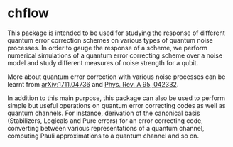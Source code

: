 # chflow
This package is intended to be used for studying the response of different quantum error correction schemes on various types of quantum noise processes. In order to gauge the response of a scheme, we perform numerical simulations of a quantum error correcting scheme over a noise model and study different measures of noise strength for a qubit. 

More about quantum error correction with various noise processes can be learnt from [arXiv:1711.04736](https://arxiv.org/abs/1711.04736) and [Phys. Rev. A 95, 042332](https://journals.aps.org/pra/abstract/10.1103/PhysRevA.95.042332).

In addition to this main purpose, this package can also be used to perform simple but useful operations on quantum error correcting codes as well as quantum channels. For instance, derivation of the canonical basis (Stabilizers, Logicals and Pure errors) for an error correcting code, converting between various representations of a quantum channel, computing Pauli approximations to a quantum channel and so on.
